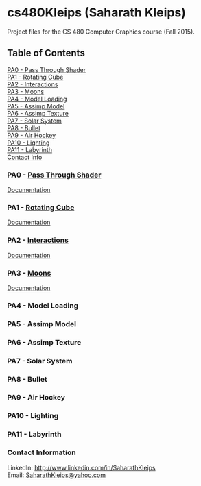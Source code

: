 # cs480Kleips (Saharath Kleips)
Project files for the CS 480 Computer Graphics course (Fall 2015).

## Table of Contents
[PA0 - Pass Through Shader](https://github.com/Zarol/cs480Kleips#pa0---pass-through-shader)  
[PA1 - Rotating Cube](https://github.com/Zarol/cs480Kleips#pa1---rotating-cube)  
[PA2 - Interactions](https://github.com/Zarol/cs480Kleips#pa2---interactions)  
[PA3 - Moons](https://github.com/Zarol/cs480Kleips#pa3---moons)  
[PA4 - Model Loading](https://github.com/Zarol/cs480Kleips#pa4)  
[PA5 - Assimp Model](https://github.com/Zarol/cs480Kleips#pa5)  
[PA6 - Assimp Texture](https://github.com/Zarol/cs480Kleips#pa6)  
[PA7 - Solar System](https://github.com/Zarol/cs480Kleips#pa7)  
[PA8 - Bullet](https://github.com/Zarol/cs480Kleips#pa8)  
[PA9 - Air Hockey](https://github.com/Zarol/cs480Kleips#pa9)  
[PA10 - Lighting](https://github.com/Zarol/cs480Kleips#pa10)  
[PA11 - Labyrinth](https://github.com/Zarol/cs480Kleips#pa11)  
[Contact Info](https://github.com/Zarol/cs480Kleips#contact-information)  

### PA0 - [Pass Through Shader](https://github.com/Zarol/cs480Kleips/tree/master/PA0)
[Documentation](PA0/README.md)

### PA1 - [Rotating Cube](https://github.com/Zarol/cs480Kleips/tree/master/PA1)
[Documentation](PA1/README.md)

### PA2 - [Interactions](https://github.com/Zarol/cs480Kleips/tree/master/PA2)
[Documentation](PA2/README.md)

### PA3 - [Moons](https://github.com/Zarol/cs480Kleips/tree/master/PA3)
[Documentation](PA3/README.md)

### PA4 - Model Loading

### PA5 - Assimp Model

### PA6 - Assimp Texture

### PA7 - Solar System

### PA8 - Bullet

### PA9 - Air Hockey

### PA10 - Lighting

### PA11 - Labyrinth

### Contact Information
LinkedIn: http://www.linkedin.com/in/SaharathKleips  
Email: SaharathKleips@yahoo.com